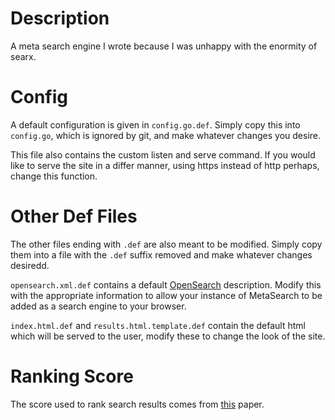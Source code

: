 # Description
A meta search engine I wrote because I was unhappy with the enormity of searx.

# Config
A default configuration is given in `config.go.def`.
Simply copy this into `config.go`, which is ignored by git, and make whatever changes you desire.

This file also contains the custom listen and serve command.
If you would like to serve the site in a differ manner, using https instead of http perhaps, change this function.

# Other Def Files
The other files ending with `.def` are also meant to be modified.
Simply copy them into a file with the `.def` suffix removed and make whatever changes desiredd.

`opensearch.xml.def` contains a default [OpenSearch](https://developer.mozilla.org/en-US/docs/Web/OpenSearch) description.
Modify this with the appropriate information to allow your instance of MetaSearch to be added as a search engine to your browser.

`index.html.def` and `results.html.template.def` contain the default html which will be served to the user, modify these to change the look of the site.

# Ranking Score
The score used to rank search results comes from [this](https://doi.org/10.1145/1571941.1572114) paper.
